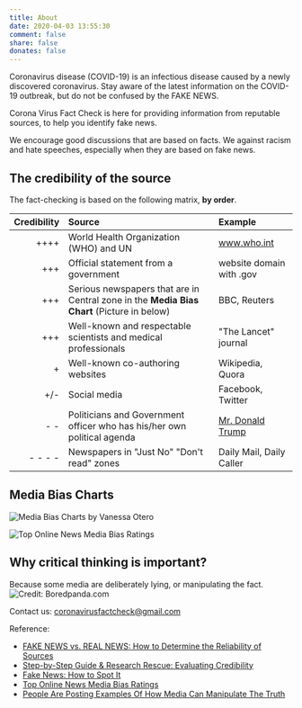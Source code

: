 ```yaml
---
title: About
date: 2020-04-03 13:55:30
comment: false
share: false
donates: false
---
```

Coronavirus disease (COVID-19) is an infectious disease caused by a newly discovered coronavirus. Stay aware of the latest information on the COVID-19 outbreak, but do not be confused by the FAKE NEWS. 

Corona Virus Fact Check is here for providing information from reputable sources, to help you identify fake news. 

We encourage good discussions that are based on facts. 
We against racism and hate speeches, especially when they are based on fake news. 
 
## The credibility of the source
The fact-checking is based on the following matrix, **by order**.

|Credibility|Source|Example|
|----------:|:-------------|:------|
|++++|World Health Organization (WHO) and UN|www.who.int|
|+++|Official statement from a government |website domain with .gov|
|+++|Serious newspapers that are in Central zone in the **Media Bias Chart** (Picture in below)|BBC, Reuters|
|+++|Well-known and respectable scientists and medical professionals|"The Lancet" journal|
|+|Well-known co-authoring websites|Wikipedia, Quora|
|+/-|Social media|Facebook, Twitter|
|- -|Politicians and Government officer who has his/her own political agenda|[Mr. Donald Trump](https://twitter.com/realDonaldTrump)|
|- - - -|Newspapers in "Just No" "Don't read" zones|Daily Mail, Daily Caller|

## Media Bias Charts
![Media Bias Charts by Vanessa Otero](/about/index/News_quality.png "credit: Vanessa Otero")


![Top Online News Media Bias Ratings](/about/index/AllSidesMediaBiasChart_Version1.1_11.18.19.jpg "credit: allsides.com")

## Why critical thinking is important?
Because some media are deliberately lying, or manipulating the fact.
![Credit: Boredpanda.com](/about/index/examples-media-truth-manipulation-1.jpg "credit: allsides.com")

Contact us: coronavirusfactcheck@gmail.com

Reference: 
- [FAKE NEWS vs. REAL NEWS: How to Determine the Reliability of Sources](https://library.piercecollege.edu/c.php?g=598055&p=4140227)
- [Step-by-Step Guide & Research Rescue: Evaluating Credibility](https://guides.lib.byu.edu/c.php?g=216340&p=1428399)
- [Fake News: How to Spot It](https://www.prattlibrary.org/research/tools/index.aspx?cat=90&id=4735)
- [Top Online News Media Bias Ratings](https://www.allsides.com/media-bias/media-bias-chart)
- [People Are Posting Examples Of How Media Can Manipulate The Truth](https://www.boredpanda.com/examples-media-truth-manipulation/?utm_source=google&utm_medium=organic&utm_campaign=organic)